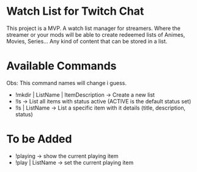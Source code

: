 # Watch List for Twitch Chat
This project is a MVP. A watch list manager for streamers.
Where the streamer or your mods will be able to create redeemed
lists of Animes, Movies, Series... Any kind of content that can
be stored in a list.

# Available Commands
Obs: This command names will change i guess.

- !mkdir | ListName | ItemDescription   -> Create a new list
- !ls                                   -> List all items with status active (ACTIVE is the default status set)
- !ls | ListName                        -> List a specific item with it details (title, description, status)

# To be Added
- !playing          -> show the current playing item
- !play | ListName  -> set the current playing item